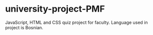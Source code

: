 # university-project-PMF
JavaScript, HTML and CSS quiz project for faculty. Language used in project is Bosnian.
